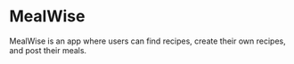 # MealWise
MealWise is an app where users can find recipes, create their own recipes, and post their meals.
